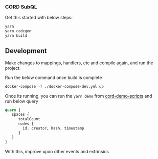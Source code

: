 ### CORD SubQL

Get this started with below steps:

```sh
yarn
yarn codegen
yarn build
```

## Development

Make changes to mappings, handlers, etc and compile again, and run the project.

Run the below command once build is complete

```sh
docker-compose -f ./docker-compose-dev.yml up
```

Once its running, you can run the `yarn demo` from [cord-demo-scripts](dhiway/cord-demo-scripts) and run below query

```graphql
query {
   spaces {
      totalCount
      nodes {
        id, creator, hash, timestamp
      }
   }
}
```

With this, improve upon other events and extrinsics
